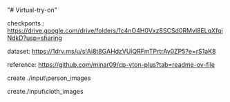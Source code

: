 "# Virtual-try-on" 

checkponts : https://drive.google.com/drive/folders/1c4nO4H0Vxz8SCSd0RMvl8ELqXfqiNdkD?usp=sharing

dataset: https://1drv.ms/u/s!Ai8t8GAHdzVUiQRFmTPrtrAy0ZP5?e=rS1aK8

reference: https://github.com/minar09/cp-vton-plus?tab=readme-ov-file

create ./input\person_images

create./input\cloth_images

